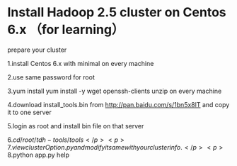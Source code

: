 Install Hadoop 2.5 cluster on Centos 6.x （for learning）
==================

prepare your cluster
	<p>1.install Centos 6.x with minimal on every machine</p>
	<p>2.use same password for root</p>
	<p>3.yum install yum install -y wget openssh-clients unzip on every machine</p>
	<p>4.download install_tools.bin from http://pan.baidu.com/s/1bn5x8lT and copy it to one server</p>
	<p>5.login as root and install bin file on that server</p>
	<p>6.$cd /root/tdh-tools/tools</p>
	<p>7.view clusterOption.py and modify it same with your cluster info.</p>
	<p>8.$python app.py help</p>



